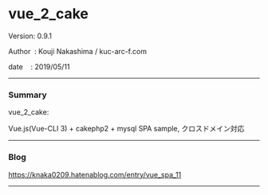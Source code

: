 # vue_2_cake

 Version: 0.9.1

 Author  : Kouji Nakashima / kuc-arc-f.com

 date    : 2019/05/11

***
### Summary

vue_2_cake:

Vue.js(Vue-CLI 3) + cakephp2 + mysql SPA sample, クロスドメイン対応

***
### Blog

https://knaka0209.hatenablog.com/entry/vue_spa_11

***

